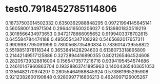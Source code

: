 # test0.7918452785114806
0.18737503014502332
0.6350362988848295
0.09721994145645141
0.5605800134971504
0.2964419500206027
0.5139801820519219
0.3018566434973653
0.9472178666095652
0.9199403378702615
0.645584784474188
0.4956554347108292
0.5465682017657311
0.9909987795091999
0.7800568735490834
0.7836014739558822
0.5519851978118344
0.3653841428294603
0.6138073318895809
0.21442149517125886
0.3272894416890355
0.8021265464524608
0.28205739328816004
0.1565473577216716
0.9394195454574686
0.24610147960863704
0.19328863741895963
0.14004365403651053
0.1356482170974207
0.28055464988845924
0.573861965295908
0.9212382600190848
0.9280997716806213
0.4624997126005267
